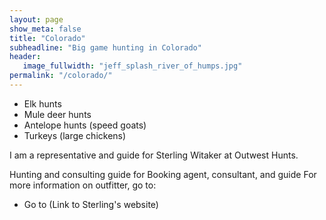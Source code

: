 ```yaml
---
layout: page
show_meta: false
title: "Colorado"
subheadline: "Big game hunting in Colorado"
header:
   image_fullwidth: "jeff_splash_river_of_humps.jpg"
permalink: "/colorado/"
---
```

- Elk hunts
- Mule deer hunts
- Antelope hunts (speed goats)
- Turkeys (large chickens)

I am a representative and guide for Sterling Witaker at Outwest Hunts.

Hunting and consulting guide for
Booking agent, consultant, and guide
For more information on outfitter, go to:
- Go to (Link to Sterling's website)
